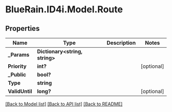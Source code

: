 # BlueRain.ID4i.Model.Route
## Properties

Name | Type | Description | Notes
------------ | ------------- | ------------- | -------------
**_Params** | **Dictionary&lt;string, string&gt;** |  | 
**Priority** | **int?** |  | [optional] 
**_Public** | **bool?** |  | 
**Type** | **string** |  | 
**ValidUntil** | **long?** |  | [optional] 

[[Back to Model list]](../README.md#documentation-for-models) [[Back to API list]](../README.md#documentation-for-api-endpoints) [[Back to README]](../README.md)

